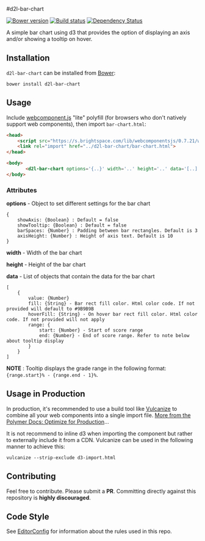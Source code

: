 #d2l-bar-chart

[![Bower version][bower-image]][bower-url]
[![Build status][ci-image]][ci-url]
[![Dependency Status][dependencies-image]][dependencies-url]

A simple bar chart using d3 that provides the option of displaying an axis and/or showing a tooltip on hover.

## Installation

`d2l-bar-chart` can be installed from [Bower][bower-url]:
```shell
bower install d2l-bar-chart
```

## Usage

Include [webcomponent.js](http://webcomponents.org/polyfills/) "lite" polyfill (for browsers who don't natively support web components), then import `bar-chart.html`:

```html
<head>
	<script src="https://s.brightspace.com/lib/webcomponentsjs/0.7.21/webcomponents-lite.min.js"></script>
	<link rel="import" href="../d2l-bar-chart/bar-chart.html">
</head>

<body>
	   <d2l-bar-chart options='{..}' width='..' height='..' data='[..]'></d2l-bar-chart>
</body>
```

### Attributes

**options** - Object to set different settings for the bar chart
```
{
	showAxis: {Boolean} : Default = false
	showTooltip: {Boolean} : Default = false
	barSpaces: {Number} : Padding between bar rectangles. Default is 3
	axisHeight: {Number} : Height of axis text. Default is 10
}
```
**width** - Width of the bar chart

**height** - Height of the bar chart

**data** - List of objects that contain the data for the bar chart
```
[
	{
		value: {Number}
		fill: {String} - Bar rect fill color. Html color code. If not provided will default to #9B9B9B
		hoverFill: {String} - On hover bar rect fill color. Html color code. If not provided will not apply
		range: {
			start: {Number} - Start of score range
			end: {Number} - End of score range. Refer to note below about tooltip display
		}
	}
]
```

**NOTE** : Tooltip displays the grade range in the following format: `{range.start}% - {range.end - 1}%`.

## Usage in Production

In production, it's recommended to use a build tool like [Vulcanize](https://github.com/Polymer/vulcanize) to combine all your web components into a single import file. [More from the Polymer Docs: Optimize for Production](https://www.polymer-project.org/1.0/tools/optimize-for-production.html)...

It is not recommend to inline d3 when importing the component but rather to externally include it from a CDN. Vulcanize can be used in the following manner to achieve this:

```
vulcanize --strip-exclude d3-import.html
```
## Contributing

Feel free to contribute. Please submit a **PR**. Committing directly against this repository is **highly discouraged**.

## Code Style
See [EditorConfig](http://editorconfig.org) for information about the rules used in this repo.

[bower-url]: http://bower.io/search/?q=d2l-bar-chart
[bower-image]: https://img.shields.io/bower/v/d2l-bar-chart.svg
[ci-url]: https://travis-ci.org/Brightspace/d2l-bar-chart
[ci-image]: https://travis-ci.org/Brightspace/d2l-bar-chart.svg?branch=master
[dependencies-url]: https://david-dm.org/brightspace/d2l-bar-chart
[dependencies-image]: https://img.shields.io/david/Brightspace/d2l-bar-chart.svg
